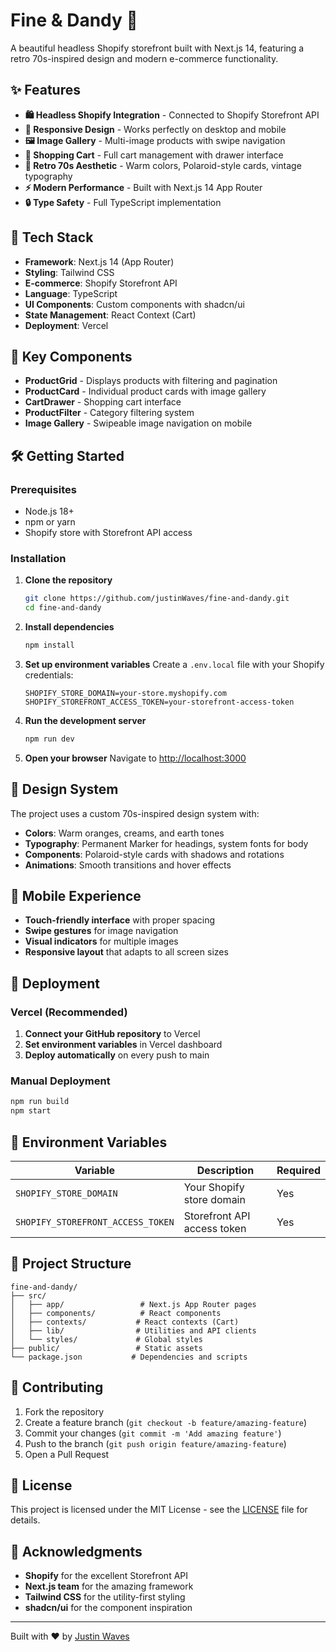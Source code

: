# Fine & Dandy 🎨

A beautiful headless Shopify storefront built with Next.js 14, featuring a retro 70s-inspired design and modern e-commerce functionality.

## ✨ Features

- **🛍️ Headless Shopify Integration** - Connected to Shopify Storefront API
- **📱 Responsive Design** - Works perfectly on desktop and mobile
- **🖼️ Image Gallery** - Multi-image products with swipe navigation
- **🛒 Shopping Cart** - Full cart management with drawer interface
- **🎨 Retro 70s Aesthetic** - Warm colors, Polaroid-style cards, vintage typography
- **⚡ Modern Performance** - Built with Next.js 14 App Router
- **🔒 Type Safety** - Full TypeScript implementation

## 🚀 Tech Stack

- **Framework**: Next.js 14 (App Router)
- **Styling**: Tailwind CSS
- **E-commerce**: Shopify Storefront API
- **Language**: TypeScript
- **UI Components**: Custom components with shadcn/ui
- **State Management**: React Context (Cart)
- **Deployment**: Vercel

## 🎯 Key Components

- **ProductGrid** - Displays products with filtering and pagination
- **ProductCard** - Individual product cards with image gallery
- **CartDrawer** - Shopping cart interface
- **ProductFilter** - Category filtering system
- **Image Gallery** - Swipeable image navigation on mobile

## 🛠️ Getting Started

### Prerequisites

- Node.js 18+ 
- npm or yarn
- Shopify store with Storefront API access

### Installation

1. **Clone the repository**
   ```bash
   git clone https://github.com/justinWaves/fine-and-dandy.git
   cd fine-and-dandy
   ```

2. **Install dependencies**
   ```bash
   npm install
   ```

3. **Set up environment variables**
   Create a `.env.local` file with your Shopify credentials:
   ```env
   SHOPIFY_STORE_DOMAIN=your-store.myshopify.com
   SHOPIFY_STOREFRONT_ACCESS_TOKEN=your-storefront-access-token
   ```

4. **Run the development server**
   ```bash
   npm run dev
   ```

5. **Open your browser**
   Navigate to [http://localhost:3000](http://localhost:3000)

## 🎨 Design System

The project uses a custom 70s-inspired design system with:

- **Colors**: Warm oranges, creams, and earth tones
- **Typography**: Permanent Marker for headings, system fonts for body
- **Components**: Polaroid-style cards with shadows and rotations
- **Animations**: Smooth transitions and hover effects

## 📱 Mobile Experience

- **Touch-friendly interface** with proper spacing
- **Swipe gestures** for image navigation
- **Visual indicators** for multiple images
- **Responsive layout** that adapts to all screen sizes

## 🚀 Deployment

### Vercel (Recommended)

1. **Connect your GitHub repository** to Vercel
2. **Set environment variables** in Vercel dashboard
3. **Deploy automatically** on every push to main

### Manual Deployment

```bash
npm run build
npm start
```

## 🔧 Environment Variables

| Variable | Description | Required |
|----------|-------------|----------|
| `SHOPIFY_STORE_DOMAIN` | Your Shopify store domain | Yes |
| `SHOPIFY_STOREFRONT_ACCESS_TOKEN` | Storefront API access token | Yes |

## 📁 Project Structure

```
fine-and-dandy/
├── src/
│   ├── app/                 # Next.js App Router pages
│   ├── components/          # React components
│   ├── contexts/           # React contexts (Cart)
│   ├── lib/                # Utilities and API clients
│   └── styles/             # Global styles
├── public/                 # Static assets
└── package.json           # Dependencies and scripts
```

## 🤝 Contributing

1. Fork the repository
2. Create a feature branch (`git checkout -b feature/amazing-feature`)
3. Commit your changes (`git commit -m 'Add amazing feature'`)
4. Push to the branch (`git push origin feature/amazing-feature`)
5. Open a Pull Request

## 📄 License

This project is licensed under the MIT License - see the [LICENSE](LICENSE) file for details.

## 🙏 Acknowledgments

- **Shopify** for the excellent Storefront API
- **Next.js team** for the amazing framework
- **Tailwind CSS** for the utility-first styling
- **shadcn/ui** for the component inspiration

---

Built with ❤️ by [Justin Waves](https://github.com/justinWaves)
